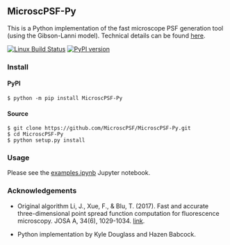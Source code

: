 ## MicroscPSF-Py ##

This is a Python implementation of the fast microscope PSF generation tool (using the Gibson-Lanni model).
Technical details can be found [here](http://www.ee.cuhk.edu.hk/~jzli/MicroscPSF/).

[![Linux Build Status](https://travis-ci.org/MicroscPSF/MicroscPSF-Py.svg?branch=master)](https://travis-ci.org/MicroscPSF/MicroscPSF-Py)
[![PyPI version](https://badge.fury.io/py/MicroscPSF-Py.svg)](https://badge.fury.io/py/MicroscPSF-Py)

### Install ###

#### PyPI ####

```
$ python -m pip install MicroscPSF-Py
````

#### Source ####

```
$ git clone https://github.com/MicroscPSF/MicroscPSF-Py.git
$ cd MicroscPSF-Py
$ python setup.py install
```

### Usage ###

Please see the [examples.ipynb](https://github.com/MicroscPSF/MicroscPSF-Py/blob/master/examples.ipynb) Jupyter notebook.

### Acknowledgements ###

- Original algorithm Li, J., Xue, F., & Blu, T. (2017). Fast and accurate three-dimensional point spread function computation for fluorescence microscopy. JOSA A, 34(6), 1029-1034. [link](https://doi.org/10.1364/JOSAA.34.001029).

- Python implementation by Kyle Douglass and Hazen Babcock.
